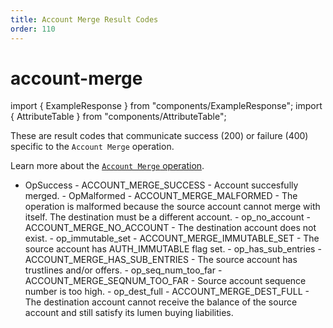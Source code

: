 ```yaml
---
title: Account Merge Result Codes
order: 110
---
```


# account-merge

import { ExampleResponse } from "components/ExampleResponse"; import { AttributeTable } from "components/AttributeTable";

These are result codes that communicate success \(200\) or failure \(400\) specific to the `Account Merge` operation.

Learn more about the [`Account Merge` operation](../../../../start/list-of-operations.md#account-merge).

 - OpSuccess - ACCOUNT\_MERGE\_SUCCESS - Account succesfully merged. - OpMalformed - ACCOUNT\_MERGE\_MALFORMED - The operation is malformed because the source account cannot merge with itself. The destination must be a different account. - op\_no\_account - ACCOUNT\_MERGE\_NO\_ACCOUNT - The destination account does not exist. - op\_immutable\_set - ACCOUNT\_MERGE\_IMMUTABLE\_SET - The source account has AUTH\_IMMUTABLE flag set. - op\_has\_sub\_entries - ACCOUNT\_MERGE\_HAS\_SUB\_ENTRIES - The source account has trustlines and/or offers. - op\_seq\_num\_too\_far - ACCOUNT\_MERGE\_SEQNUM\_TOO\_FAR - Source account sequence number is too high. - op\_dest\_full - ACCOUNT\_MERGE\_DEST\_FULL - The destination account cannot receive the balance of the source account and still satisfy its lumen buying liabilities.

